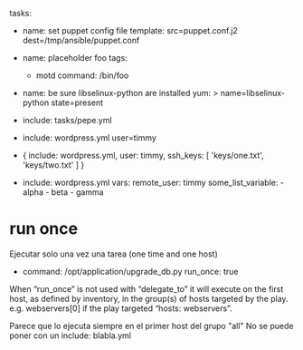 tasks:
  - name: set puppet config file
    template: src=puppet.conf.j2 dest=/tmp/ansible/puppet.conf

  - name: placeholder foo
    tags:
      - motd
    command: /bin/foo

  - name: be sure libselinux-python are installed
    yum: >
      name=libselinux-python
      state=present

  - include: tasks/pepe.yml

  - include: wordpress.yml user=timmy

  - { include: wordpress.yml, user: timmy, ssh_keys: [ 'keys/one.txt', 'keys/two.txt' ] }

- include: wordpress.yml
    vars:
        remote_user: timmy
        some_list_variable:
          - alpha
          - beta
          - gamma


# run once
Ejecutar solo una vez una tarea (one time and one host)

- command: /opt/application/upgrade_db.py
  run_once: true


When “run_once” is not used with “delegate_to” it will execute on the first host, as defined by inventory, in the group(s) of hosts targeted by the play. e.g. webservers[0] if the play targeted “hosts: webservers”.

Parece que lo ejecuta siempre en el primer host del grupo "all"
No se puede poner con un include: blabla.yml
